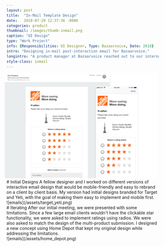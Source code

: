```yaml
---
layout: post
title:  "In-Mail Template Design"
date:   2018-07-29 12:37:36 -0800
categories: product
thumbnail: /images/thumb-inmail.png
caption: "UI Design"
type: "Work Project"
info: {Responsibilities: UI Designer, Type: Bazaarvoice, Date: 2018}
intro: "Designing in-mail post-interaction email for Bazaarvoice."
longintro: "A product manager at Bazaarvoice reached out to our internal Design team for help in designing the visual design of the new interactive mail template being created by the Product Team."
style-class: inmail
---
```


<div class="full-bleed-image inmail" markdown="1" style="padding-bottom: 0;">
<div class="wrapper" markdown="1">
  <img src="/assets/in_mail.png" style="width: 900px; margin-left: -6px;"/>
</div>
</div>

<div class="full-bleed-white" markdown="1">
<div class="wrapper" markdown="1">
# Initial Designs
A fellow designer and I worked on different versions of interactive email design that would be mobile-friendly and easy to rebrand on a client by client basis. My version had initial designs branded for Target and Yeti, with the goal of making them easy to implement and mobile first.
</div>
</div>

<div class="full-bleed-grey" markdown="1">
<div class="midsize-image" markdown="1">
  ![emails](/assets/target_yeti.png)
</div>
</div>

<div class="full-bleed-white" markdown="1">
<div class="wrapper" markdown="1">
# Iterating
After our initial meeting, we were presented with some limitations. Since a few large email clients wouldn't have the clickable star functionality, we were asked to implement ratings using radios. We were also asked to match the design of the multi-product submission. I designed a new concept using Home Depot that kept my original design while addressing the limitations.
<div class="midsize-image" style="padding:0;" markdown="1">
  ![emails](/assets/home_depot.png)
</div>
</div>
</div>
